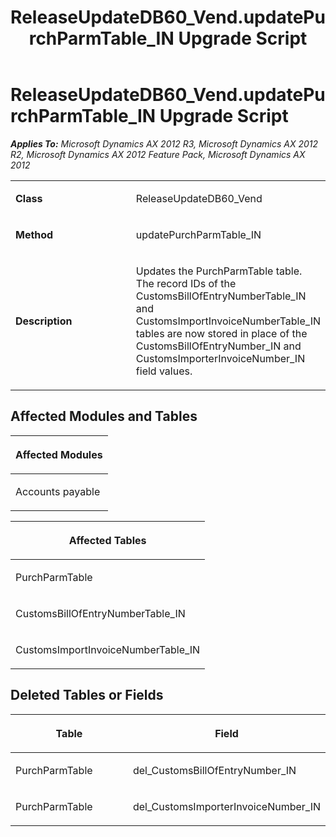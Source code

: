 ﻿---
title: ReleaseUpdateDB60_Vend.updatePurchParmTable_IN Upgrade Script
TOCTitle: ReleaseUpdateDB60_Vend.updatePurchParmTable_IN Upgrade Script
ms:assetid: 549f70d3-262b-c0aa-47b6-7a9b068e3bac
ms:mtpsurl: https://msdn.microsoft.com/en-us/library/JJ736159(v=AX.60)
ms:contentKeyID: 49708335
ms.date: 05/18/2015
mtps_version: v=AX.60
---

# ReleaseUpdateDB60\_Vend.updatePurchParmTable\_IN Upgrade Script 


_**Applies To:** Microsoft Dynamics AX 2012 R3, Microsoft Dynamics AX 2012 R2, Microsoft Dynamics AX 2012 Feature Pack, Microsoft Dynamics AX 2012_

<table>
<colgroup>
<col style="width: 50%" />
<col style="width: 50%" />
</colgroup>
<tbody>
<tr class="odd">
<td><p><strong>Class</strong></p></td>
<td><p>ReleaseUpdateDB60_Vend</p></td>
</tr>
<tr class="even">
<td><p><strong>Method</strong></p></td>
<td><p>updatePurchParmTable_IN</p></td>
</tr>
<tr class="odd">
<td><p><strong>Description</strong></p></td>
<td><p>Updates the PurchParmTable table. The record IDs of the CustomsBillOfEntryNumberTable_IN and CustomsImportInvoiceNumberTable_IN tables are now stored in place of the CustomsBillOfEntryNumber_IN and CustomsImporterInvoiceNumber_IN field values.</p></td>
</tr>
</tbody>
</table>


## Affected Modules and Tables

<table>
<colgroup>
<col style="width: 100%" />
</colgroup>
<thead>
<tr class="header">
<th><p>Affected Modules</p></th>
</tr>
</thead>
<tbody>
<tr class="odd">
<td><p>Accounts payable</p></td>
</tr>
</tbody>
</table>


<table>
<colgroup>
<col style="width: 100%" />
</colgroup>
<thead>
<tr class="header">
<th><p>Affected Tables</p></th>
</tr>
</thead>
<tbody>
<tr class="odd">
<td><p>PurchParmTable</p></td>
</tr>
<tr class="even">
<td><p>CustomsBillOfEntryNumberTable_IN</p></td>
</tr>
<tr class="odd">
<td><p>CustomsImportInvoiceNumberTable_IN</p></td>
</tr>
</tbody>
</table>


## Deleted Tables or Fields

<table>
<colgroup>
<col style="width: 50%" />
<col style="width: 50%" />
</colgroup>
<thead>
<tr class="header">
<th><p>Table</p></th>
<th><p>Field</p></th>
</tr>
</thead>
<tbody>
<tr class="odd">
<td><p>PurchParmTable</p></td>
<td><p>del_CustomsBillOfEntryNumber_IN</p></td>
</tr>
<tr class="even">
<td><p>PurchParmTable</p></td>
<td><p>del_CustomsImporterInvoiceNumber_IN</p></td>
</tr>
</tbody>
</table>

  


